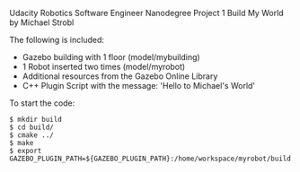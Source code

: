 Udacity Robotics Software Engineer Nanodegree 
Project 1 Build My World by Michael Strobl

The following is included:
- Gazebo building with 1 floor (model/mybuilding)
- 1 Robot inserted two times (model/myrobot)
- Additional resources from the Gazebo Online Library 
- C++ Plugin Script with the message: 'Hello to Michael's World'

To start the code:
```
$ mkdir build
$ cd build/
$ cmake ../
$ make 
$ export GAZEBO_PLUGIN_PATH=${GAZEBO_PLUGIN_PATH}:/home/workspace/myrobot/build
```
